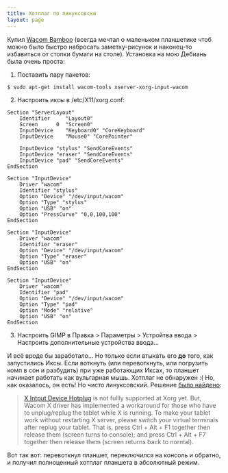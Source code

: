 ```yaml
---
title: Хотплаг по линуксовски
layout: page 
---
```

Купил [Wacom Bamboo](http://www.wacom.eu/index2.asp?lang=ru&pid=220) (всегда мечтал о маленьком планшетике чтоб можно было быстро набросать заметку-рисунок и наконец-то избавиться от стопки бумаги на столе). Установка на мою Дебиань была очень проста:

  1. Поставить пару пакетов: 
    
    $ sudo apt-get install wacom-tools xserver-xorg-input-wacom

  2. Настроить иксы в /etc/X11/xorg.conf: 
    
    Section "ServerLayout"
        Identifier     "Layout0"
        Screen      0  "Screen0"
        InputDevice    "Keyboard0" "CoreKeyboard"
        InputDevice    "Mouse0" "CorePointer"
    
    	InputDevice "stylus" "SendCoreEvents"
    	InputDevice "eraser" "SendCoreEvents"
    	InputDevice "pad" "SendCoreEvents"
    EndSection
    
    Section "InputDevice"
    	Driver "wacom"
    	Identifier "stylus"
    	Option "Device" "/dev/input/wacom"
    	Option "Type" "stylus"
    	Option "USB" "on"
    	Option "PressCurve" "0,0,100,100"
    EndSection
    
    Section "InputDevice"
    	Driver "wacom"
    	Identifier "eraser"
    	Option "Device" "/dev/input/wacom"
    	Option "Type" "eraser"
    	Option "USB" "on"
    EndSection
    
    Section "InputDevice"
    	Driver "wacom"
    	Identifier "pad"
    	Option "Device" "/dev/input/wacom"
    	Option "Type" "pad"
    	Option "Mode" "relative"
    	Option "USB" "on"
    EndSection
    

  3. Настроить GIMP в Правка > Параметры > Устройтва ввода > Настроить дополнительные устройства ввода...

И всё вроде бы заработало... Но только если втыкать его **до** того, как запустились Иксы. Если воткнуть (или перевоткнуть, или погрузить комп в сон и разбудить) при уже работающих Иксах, то планшет начинает работать как вульгарная мышь. Хотплаг не обнаружен :( Но, как оказалось, он есть! Но чисто линуксовский. Решение [было найдено](http://linuxwacom.sourceforge.net/index.php/faq#HOTPLUG):

> [X Intput Device Hotplug](http://wiki.x.org/wiki/XInputHotplug) is not fullly supported at Xorg yet. But, Wacom X driver has implemented a workaround for those who have to unplug/replug the tablet while X is running. To make your tablet work without restarting X server, please switch your virtual terminals after replug your tablet. That is, press Ctrl + Alt + F1 together then release them (screen turns to console); and press Ctrl + Alt + F7 together then release them (screen returns back to normal).

Вот так вот: перевоткнул планшет, переключился на консоль и обратно, и получил полноценный хотплаг планшета в абсолютный режим.
